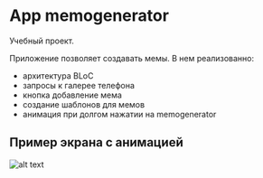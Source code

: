 # App memogenerator

Учебный проект.

Приложение позволяет создавать мемы.
В нем реализованно:
- архитектура BLoC
- запросы к галерее телефона
- кнопка добавление мема
- создание шаблонов для мемов
- анимация при долгом нажатии на memogenerator

## Пример экрана с анимацией

![alt text](https://firebasestorage.googleapis.com/v0/b/mis-work-6cfa3.appspot.com/o/2.jpg?alt=media&token=6376f94a-ff86-4b83-8d16-ea3880c917aa)
